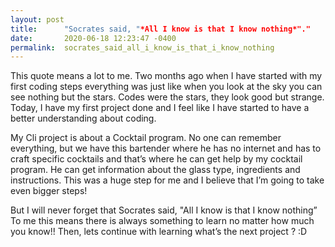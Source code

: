```yaml
---
layout: post
title:      "Socrates said, "*All I know is that I know nothing*"."
date:       2020-06-18 12:23:47 -0400
permalink:  socrates_said_all_i_know_is_that_i_know_nothing
---
```



 This quote means a lot to me.
Two months ago when I have started with my first coding steps everything was just like when you look at the sky you can see nothing but the stars.
Codes were the stars, they look good but strange. 
Today, I have my first project done and I feel like I have started to have a better understanding about coding.

My Cli project is about a Cocktail program. No one can remember everything, but we have this bartender where he has no internet and has to craft specific cocktails and that’s where he can get help by my cocktail program.
He can get information about the glass type, ingredients and instructions.
This was a huge step for me and I believe that I’m going to take even bigger steps!


But I will never forget that Socrates said, "All I know is that I know nothing”
To me this means there is always something to learn no matter how much you know!! 
Then, lets continue with learning what’s the next project ?  :D

